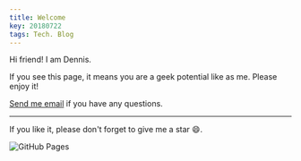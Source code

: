 ```yaml
---
title: Welcome
key: 20180722
tags: Tech. Blog
---
```

Hi friend! I am Dennis.

If you see this page, it means you are a geek potential like as me. Please enjoy it!

<!--more-->
 [Send me email](mailto:zhanghaitao@estun.com) if you have any questions.

---

If you like it, please don't forget to give me a star :smile:.

![GitHub Pages](https://github.com/orgs/EstunSWRD/teams/wetogo_pc_software) 
